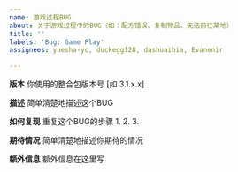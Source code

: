 ```yaml
---
name: 游戏过程BUG
about: 关于游戏过程中的BUG（如：配方错误、复制物品、无法前往某地）
title: ''
labels: 'Bug: Game Play'
assignees: yuesha-yc, duckegg128, dashuaibia, Evanenir

---
```


**版本**
你使用的整合包版本号 [如 3.1.x.x]

**描述**
简单清楚地描述这个BUG

**如何复现**
重复这个BUG的步骤
1. 
2. 
3. 

**期待情况**
简单清楚地描述你期待的情况

**额外信息**
额外信息在这里写
